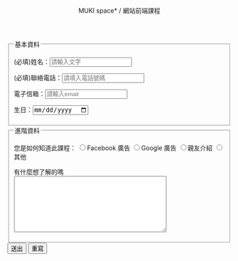 

<html>
    <head>
        <meta charset="UTF-8">
        <title>MUKI space* / 網站前端課程</title>
      </head>
    <body>
        <header>MUKI space* / 網站前端課程</header>
        <div class="panel">
            <form>
                <fieldset>
                    <legend>基本資料</legend>
                    <p>(必填)姓名：<input type="text" placeholder="請輸入文字" required="required"></p>
                    <p>(必填)聯絡電話：<input type="tel" placeholder="請填入電話號碼" required="required"></p>
                    <p>電子信箱：<input type="email" placeholder="請輸入email"></p>
                    <p>生日：<input type="date"></p>
                </fieldset>
                <fieldset>
                    <legend>進階資料</legend>
                    <p>您是如何知道此課程：
                        <input type="radio" id="course-s1"><label for="course-s1">Facebook 廣告</label>
                        <input type="radio" id="course-s2"><label for="course-s2">Google 廣告</label>
                        <input type="radio" id="course-s3"><label for="course-s3">親友介紹</label>
                        <input type="radio" id="course-s4"><label for="course-s4">其他</label>
                    </p>
                    <p>有什麼想了解的嗎<br />
                        <textarea id="" cols="40" rows="8"></textarea>
                    </p>
                </fieldset>
                <div class="btn-position">
                    <button type="submit">送出</button>
                    <button type="reset">重寫</button>
                </div>
            </form>
        </div>
    </body>
</html>

